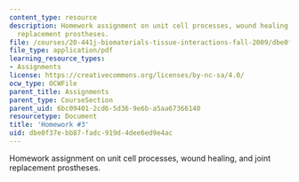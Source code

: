 ```yaml
---
content_type: resource
description: Homework assignment on unit cell processes, wound healing, and joint
  replacement prostheses.
file: /courses/20-441j-biomaterials-tissue-interactions-fall-2009/dbe0f37ebb87fadc919d4dee6ed9e4ac_MIT20_441JF09_hw3.pdf
file_type: application/pdf
learning_resource_types:
- Assignments
license: https://creativecommons.org/licenses/by-nc-sa/4.0/
ocw_type: OCWFile
parent_title: Assignments
parent_type: CourseSection
parent_uid: 6bc09401-2cd6-5d36-9e6b-a5aa67366140
resourcetype: Document
title: 'Homework #3'
uid: dbe0f37e-bb87-fadc-919d-4dee6ed9e4ac
---
```

Homework assignment on unit cell processes, wound healing, and joint replacement prostheses.
